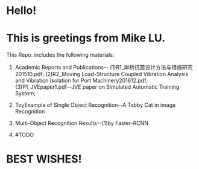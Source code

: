 # Hello!
# This is greetings from Mike LU.


This Repo. includes the following materials:

1. Academic Reports and Publications--
  (1)R1_岸桥抗震设计方法与措施研究201510.pdf;
  (2)R2_Moving Load-Structure Coupled Vibration Analysis and Vibration Isolation for Port Machinery201612.pdf;
  (3)P1_JVEpaper1.pdf--JVE paper on Simulated Automatic Training System;
  
2. ToyExample of Single Object Recognition--A Tabby Cat in image Recognition

3. Multi-Object Recognition Results--(1)by Faster-RCNN 

4. #TODO  



# BEST WISHES!

